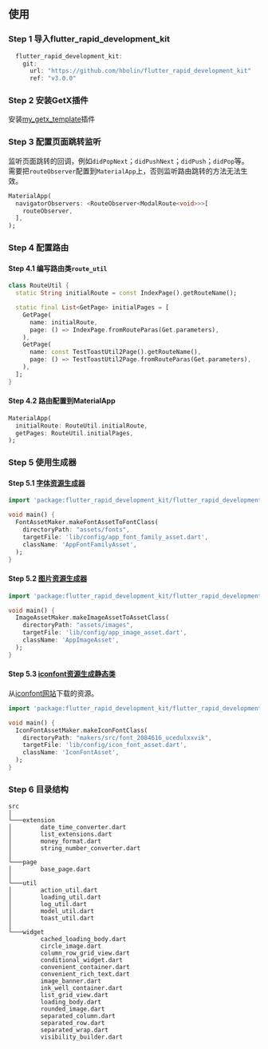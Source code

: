 ## 使用

### Step 1 导入flutter_rapid_development_kit

```dart
  flutter_rapid_development_kit:
    git:
      url: "https://github.com/hbolin/flutter_rapid_development_kit"
      ref: "v3.0.0"
```
### Step 2 安装GetX插件

安装[my_getx_template](./docs/my_getx_template-3.0.3.jar)插件

### Step 3 配置页面跳转监听

监听页面跳转的回调，例如`didPopNext`；`didPushNext`；`didPush`；`didPop`等。  
需要把`routeObserver`配置到`MaterialApp`上，否则监听路由跳转的方法无法生效。

```dart
MaterialApp(
  navigatorObservers: <RouteObserver<ModalRoute<void>>>[
    routeObserver,
  ],
);
```

### Step 4 配置路由

#### Step 4.1 编写路由类`route_util`

```dart
class RouteUtil {
  static String initialRoute = const IndexPage().getRouteName();

  static final List<GetPage> initialPages = [
    GetPage(
      name: initialRoute,
      page: () => IndexPage.fromRouteParas(Get.parameters),
    ),
    GetPage(
      name: const TestToastUtil2Page().getRouteName(),
      page: () => TestToastUtil2Page.fromRouteParas(Get.parameters),
    ),
  ];
}
```

#### Step 4.2 路由配置到MaterialApp

```dart
MaterialApp(
  initialRoute: RouteUtil.initialRoute,
  getPages: RouteUtil.initialPages,
);
```
### Step 5 使用生成器

#### Step 5.1 [字体资源生成器](example/makers/font_assets_runner.dart)

```dart
import 'package:flutter_rapid_development_kit/flutter_rapid_development_maker.dart';

void main() {
  FontAssetMaker.makeFontAssetToFontClass(
    directoryPath: "assets/fonts",
    targetFile: 'lib/config/app_font_family_asset.dart',
    className: 'AppFontFamilyAsset',
  );
}
```

#### Step 5.2 [图片资源生成器](example/makers/image_assets_runner.dart)

```dart
import 'package:flutter_rapid_development_kit/flutter_rapid_development_maker.dart';

void main() {
  ImageAssetMaker.makeImageAssetToAssetClass(
    directoryPath: "assets/images",
    targetFile: 'lib/config/app_image_asset.dart',
    className: 'AppImageAsset',
  );
}
```

#### Step 5.3 [iconfont资源生成静态类](example/makers/iconfont_assets_runner.dart)

从[iconfont网站](https://www.iconfont.cn/)下载的资源。

```dart
import 'package:flutter_rapid_development_kit/flutter_rapid_development_maker.dart';

void main() {
  IconFontAssetMaker.makeIconFontClass(
    directoryPath: "makers/src/font_2084616_ucedulxxvik",
    targetFile: 'lib/config/icon_font_asset.dart',
    className: 'IconFontAsset',
  );
}
```

### Step 6 目录结构

```
src
│
└───extension
│        date_time_converter.dart
│        list_extensions.dart
│        money_format.dart
│        string_number_converter.dart
│   
└───page
│        base_page.dart
│   
└───util
│        action_util.dart
│        loading_util.dart
│        log_util.dart
│        model_util.dart
│        toast_util.dart
│   
└───widget
         cached_loading_body.dart
         circle_image.dart
         column_row_grid_view.dart
         conditional_widget.dart
         convenient_container.dart
         convenient_rich_text.dart
         image_banner.dart
         ink_well_container.dart
         list_grid_view.dart
         loading_body.dart
         rounded_image.dart
         separated_column.dart
         separated_row.dart
         separated_wrap.dart
         visibility_builder.dart
```
